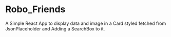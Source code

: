 # Robo_Friends
A Simple React App to display data and image in a Card styled fetched from JsonPlaceholder and Adding a SearchBox to it.
